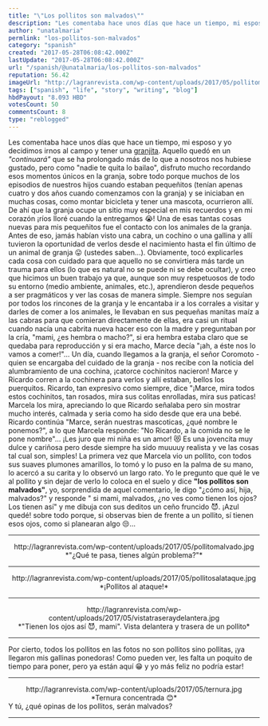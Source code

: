 ```yaml
---
title: "\"Los pollitos son malvados\""
description: "Les comentaba hace unos días que hace un tiempo, mi esposo y yo decidimos irnos al campo y tener una [granjita](https://steemit.com/spanish/@unatalmar..."
author: "unatalmaria"
permlink: "los-pollitos-son-malvados"
category: "spanish"
created: "2017-05-28T06:08:42.000Z"
lastUpdate: "2017-05-28T06:08:42.000Z"
url: "/spanish/@unatalmaria/los-pollitos-son-malvados"
reputation: 56.42
imageUrl: "http://lagranrevista.com/wp-content/uploads/2017/05/pollitomalvado.jpg"
tags: ["spanish", "life", "story", "writing", "blog"]
hbdPayout: "8.093 HBD"
votesCount: 50
commentsCount: 8
type: "reblogged"
---
```

Les comentaba hace unos días que hace un tiempo, mi esposo y yo decidimos irnos al campo y tener una [granjita](https://steemit.com/spanish/@unatalmaria/si-no-ponen-las-meto-en-la-olla). Aquello quedó en un *"continuará"* que se ha prolongado más de lo que a nosotros nos hubiese gustado, pero como "nadie te quita lo bailao", disfruto mucho recordando esos momentos únicos en la granja, sobre todo porque muchos de los episodios de nuestros hijos cuando estaban pequeñitos (tenían apenas cuatro y dos años cuando comenzamos con la granja) y se iniciaban en muchas cosas, como montar bicicleta y tener una mascota, ocurrieron allí. De ahí que la granja ocupe un sitio muy especial en mis recuerdos y en mi corazón ¡ríos lloré cuando la entregamos 😭!
Una de esas tantas cosas nuevas para mis pequeñitos fue el contacto con los animales de la granja. Antes de eso, jamás habían visto una cabra, un cochino o una gallina y allí tuvieron la oportunidad de verlos desde el nacimiento hasta el fin último de un animal de granja 😛 (ustedes saben...). Obviamente, tocó explicarles cada cosa con cuidado para que aquello no se convirtiera más tarde un trauma para ellos (lo que es natural no se puede ni se debe ocultar), y creo que hicimos un buen trabajo ya que, aunque son muy respetuosos de todo su entorno (medio ambiente, animales, etc.), aprendieron desde pequeños a ser pragmáticos y ver las cosas de manera simple.
Siempre nos seguían por todos los rincones de la granja y le encantaba ir a los corrales a visitar y darles de comer a los animales, le llevaban en sus pequeñas manitas maíz a las cabras para que comieran directamente de ellas, era casi un ritual cuando nacía una cabrita nueva hacer eso con la madre y preguntaban por la cría, "mami, ¿es hembra o macho?", si era hembra estaba claro que se quedaba para reproducción y si era macho, Marce decía "¡ah, a éste nos lo vamos a comer!"...
Un día, cuando llegamos a la granja, el señor Coromoto - quien se encargaba del cuidado de la granja - nos recibe con la noticia del alumbramiento de una cochina, ¡catorce cochinitos nacieron! Marce y Ricardo corren a la cochinera para verlos y allí estaban, bellos los puerquitos. Ricardo, tan expresivo como siempre, dice "¡Marce, mira todos estos cochinitos, tan rosados, mira sus colitas enrolladas, mira sus paticas! Marcela los mira, apreciando lo que Ricardo señalaba pero sin mostrar mucho interés, calmada y seria como ha sido desde que era una bebé. Ricardo continúa "Marce, serán nuestras mascoticas, ¿qué nombre le ponemos?", a lo que Marcela responde: "No Ricardo, a la comida no se le pone nombre"...
¡Les juro que mi niña es un amor! 😻 Es una jovencita muy dulce  y cariñosa pero desde siempre ha sido muuuuy realista y ve las cosas tal cual son, simples!
La primera vez que Marcela vio un pollito, con todos sus suaves plumones amarillos, lo tomó y lo puso en la palma de su mano, lo acercó a su carita y lo observó un largo rato. Yo le pregunto que qué le ve al pollito y sin dejar de verlo lo coloca en el suelo y dice **"los pollitos son malvados"**, yo, sorprendida de aquel comentario, le digo "¿cómo así, hija, malvados?" y responde " si mami, malvados, ¿no ves como tienen los ojos? Los tienen así" y me dibuja con sus deditos un ceño fruncido 😈. ¡Azul quedé! sobre todo porque, si observas bien de frente a un pollito, sí tienen esos ojos, como si planearan algo 😒...

<hr>

<center>http://lagranrevista.com/wp-content/uploads/2017/05/pollitomalvado.jpg</center>
<center>*"¿Qué te pasa, tienes algún problema?"*</center>


<hr>



<center>http://lagranrevista.com/wp-content/uploads/2017/05/pollitosalataque.jpg</center>
<center>*¡Pollitos al ataque!*</center>

<hr>

<center>http://lagranrevista.com/wp-content/uploads/2017/05/vistatraseraydelantera.jpg</center>
<center>*"Tienen los ojos así 😈, mami". Vista delantera y trasera de un pollito*</center>

<hr>

Por cierto, todos los pollitos en las fotos no son pollitos sino pollitas, ¡ya llegaron mis gallinas ponedoras!
Como pueden ver, les falta un poquito de tiempo para poner, pero ya están aquí 😁 y yo más feliz no podría estar!
 
<hr>

<center>http://lagranrevista.com/wp-content/uploads/2017/05/ternura.jpg</center>
<center>*Ternura concentrada 😊*</center>
Y tú, ¿qué opinas de los pollitos, serán malvados?
<hr>